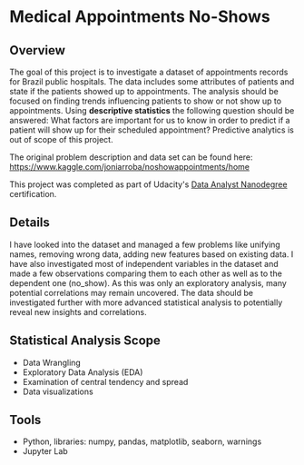 # Medical Appointments No-Shows

## Overview
The goal of this project is to investigate a dataset of appointments records for Brazil public hospitals. The data includes some attributes of patients and state if the patients showed up to appointments. The analysis should be focused on finding trends influencing patients to show or not show up to appointments. Using **descriptive statistics** the following question should be answered: What factors are important for us to know in order to predict if a patient will show up for their scheduled appointment? Predictive analytics is out of scope of this project.

The original problem description and data set can be found here: https://www.kaggle.com/joniarroba/noshowappointments/home

This project was completed as part of Udacity's [Data Analyst Nanodegree]() certification.

## Details
I have looked into the dataset and managed a few problems like unifying names, removing wrong data, adding new features based on existing data. I have also investigated most of independent variables in the dataset and made a few observations comparing them to each other as well as to the dependent one (no_show). As this was only an exploratory analysis, many potential correlations may remain uncovered. The data should be investigated further with more advanced statistical analysis to potentially reveal new insights and correlations.


## Statistical Analysis Scope
- Data Wrangling
- Exploratory Data Analysis (EDA)
- Examination of central tendency and spread
- Data visualizations

## Tools
- Python, libraries: numpy, pandas, matplotlib, seaborn, warnings
- Jupyter Lab
